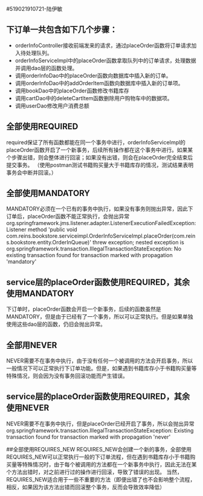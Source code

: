 #519021910721-陆伊敏
## 下订单一共包含如下几个步骤：
+ orderInfoController接收前端发来的请求，通过placeOrder函数将订单请求加入待处理队列。
+ orderInfoServiceImpl中的placeOrder函数拿取队列中的订单请求，处理数据并调用dao层的函数处理。
+ 调用orderInfoDao中的placeOrder函数向数据库中插入新的订单。
+ 调用orderInfoDao中的addOrderItem函数向数据库中插入新的订单项。
+ 调用bookDao中的placeOrder函数修改书籍库存
+ 调用cartDao中的deleteCartItem函数删除用户购物车中的数据项。
+ 调用userDao修改用户消费总额

## 全部使用REQUIRED
required保证了所有函数都能在同一个事务中进行，orderInfoServiceImpl的placeOrder函数开启了一个新事务，后续所有操作都在这个事务中进行。如果某个步骤出错，则会整体进行回滚；如果没有出错，则会在placeOrder完全结束后提交事务。
（使用postman测试书籍购买量大于书籍库存的情况，测试结果表明事务会中断并回滚。）

## 全部使用MANDATORY
MANDATORY必须在一个已有的事务中执行，如果没有事务则抛出异常，因此下订单后，placeOrder函数不能正常执行，会抛出异常org.springframework.jms.listener.adapter.ListenerExecutionFailedException: Listener method 'public void com.reins.bookstore.serviceimpl.OrderInfoServiceImpl.placeOrder(com.reins.bookstore.entity.OrderInQueue)' threw exception; nested exception is org.springframework.transaction.IllegalTransactionStateException: No existing transaction found for transaction marked with propagation 'mandatory'

## service层的placeOrder函数使用REQUIRED，其余使用MANDATORY
下订单时，placeOrder函数会开启一个新事务，后续的函数虽然是MANDATORY，但是由于已经有了一个事务，所以可以正常执行。但是如果单独使用这些dao层的函数，仍旧会抛出异常。

## 全部用NEVER
NEVER需要不在事务中执行，由于没有任何一个被调用的方法会开启事务，所以一般情况下可以正常执行下订单功能。但是，如果遇到书籍库存小于书籍购买量等特殊情况，则会因为没有事务回滚功能而产生错误。

## service层的placeOrder函数使用REQUIRED，其余使用NEVER
NEVER需要不在事务中执行，但是placeOrder已经开启了事务，所以会抛出异常org.springframework.transaction.IllegalTransactionStateException: Existing transaction found for transaction marked with propagation 'never'

##全部使用REQUIRES_NEW
REQUIRES_NEW会创建一个新的事务，全部使用REQUIRES_NEW可以正常执行一般的下订单流程，但在遇到书籍库存小于书籍购买量等特殊情况时，由于每个被调用的方法都在一个新事务中执行，因此无法在某个方法出错时，对之前进行过的操作进行回滚，导致了错误的出现。
当然，REQUIRES_NEW适合用于一些不重要的方法（即便出错了也不会影响整个流程，相反，如果因为该方法出错而回滚整个事务，反而会导致效率降低）

